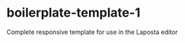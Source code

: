 boilerplate-template-1
======================

Complete responsive template for use in the Laposta editor
